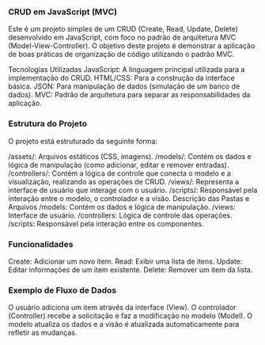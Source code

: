### CRUD em JavaScript (MVC)
Este é um projeto simples de um CRUD (Create, Read, Update, Delete) desenvolvido em JavaScript, com foco no padrão de arquitetura MVC (Model-View-Controller). O objetivo deste projeto é demonstrar a aplicação de boas práticas de organização de código utilizando o padrão MVC.

Tecnologias Utilizadas
JavaScript: A linguagem principal utilizada para a implementação do CRUD.
HTML/CSS: Para a construção da interface básica.
JSON: Para manipulação de dados (simulação de um banco de dados).
MVC: Padrão de arquitetura para separar as responsabilidades da aplicação.


### Estrutura do Projeto

O projeto está estruturado da seguinte forma:

/assets/: Arquivos estáticos (CSS, imagens).
/models/: Contém os dados e lógica de manipulação (como adicionar, editar e remover entradas).
/controllers/: Contém a lógica de controle que conecta o modelo e a visualização, realizando as operações de CRUD.
/views/: Representa a interface de usuário que interage com o usuário.
/scripts/: Responsável pela interação entre o modelo, o controlador e a visão.
Descrição das Pastas e Arquivos
/models: Contém os dados e lógica de manipulação.
/views: Interface de usuário.
/controllers: Lógica de controle das operações.
/scripts: Responsável pela interação entre os componentes.

### Funcionalidades

Create: Adicionar um novo item.
Read: Exibir uma lista de itens.
Update: Editar informações de um item existente.
Delete: Remover um item da lista.

### Exemplo de Fluxo de Dados

O usuário adiciona um item através da interface (View).
O controlador (Controller) recebe a solicitação e faz a modificação no modelo (Model).
O modelo atualiza os dados e a visão é atualizada automaticamente para refletir as mudanças.
